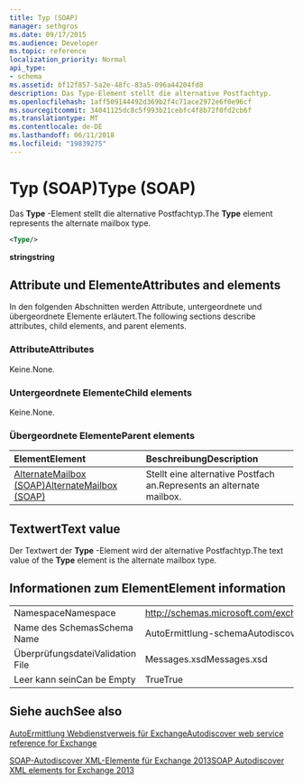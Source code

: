 ```yaml
---
title: Typ (SOAP)
manager: sethgros
ms.date: 09/17/2015
ms.audience: Developer
ms.topic: reference
localization_priority: Normal
api_type:
- schema
ms.assetid: bf12f857-5a2e-48fc-83a5-096a44204fd8
description: Das Type-Element stellt die alternative Postfachtyp.
ms.openlocfilehash: 1aff509144492d369b2f4c71ace2972e6f0e96cf
ms.sourcegitcommit: 34041125dc8c5f993b21cebfc4f8b72f0fd2cb6f
ms.translationtype: MT
ms.contentlocale: de-DE
ms.lasthandoff: 06/11/2018
ms.locfileid: "19839275"
---
```

# <a name="type-soap"></a><span data-ttu-id="e0ae1-103">Typ (SOAP)</span><span class="sxs-lookup"><span data-stu-id="e0ae1-103">Type (SOAP)</span></span>

<span data-ttu-id="e0ae1-104">Das **Type** -Element stellt die alternative Postfachtyp.</span><span class="sxs-lookup"><span data-stu-id="e0ae1-104">The **Type** element represents the alternate mailbox type.</span></span> 
  
```XML
<Type/>
```

 <span data-ttu-id="e0ae1-105">**string**</span><span class="sxs-lookup"><span data-stu-id="e0ae1-105">**string**</span></span>
## <a name="attributes-and-elements"></a><span data-ttu-id="e0ae1-106">Attribute und Elemente</span><span class="sxs-lookup"><span data-stu-id="e0ae1-106">Attributes and elements</span></span>

<span data-ttu-id="e0ae1-107">In den folgenden Abschnitten werden Attribute, untergeordnete und übergeordnete Elemente erläutert.</span><span class="sxs-lookup"><span data-stu-id="e0ae1-107">The following sections describe attributes, child elements, and parent elements.</span></span>
  
### <a name="attributes"></a><span data-ttu-id="e0ae1-108">Attribute</span><span class="sxs-lookup"><span data-stu-id="e0ae1-108">Attributes</span></span>

<span data-ttu-id="e0ae1-109">Keine.</span><span class="sxs-lookup"><span data-stu-id="e0ae1-109">None.</span></span>
  
### <a name="child-elements"></a><span data-ttu-id="e0ae1-110">Untergeordnete Elemente</span><span class="sxs-lookup"><span data-stu-id="e0ae1-110">Child elements</span></span>

<span data-ttu-id="e0ae1-111">Keine.</span><span class="sxs-lookup"><span data-stu-id="e0ae1-111">None.</span></span>
  
### <a name="parent-elements"></a><span data-ttu-id="e0ae1-112">Übergeordnete Elemente</span><span class="sxs-lookup"><span data-stu-id="e0ae1-112">Parent elements</span></span>

|<span data-ttu-id="e0ae1-113">**Element**</span><span class="sxs-lookup"><span data-stu-id="e0ae1-113">**Element**</span></span>|<span data-ttu-id="e0ae1-114">**Beschreibung**</span><span class="sxs-lookup"><span data-stu-id="e0ae1-114">**Description**</span></span>|
|:-----|:-----|
|[<span data-ttu-id="e0ae1-115">AlternateMailbox (SOAP)</span><span class="sxs-lookup"><span data-stu-id="e0ae1-115">AlternateMailbox (SOAP)</span></span>](alternatemailbox-soap.md) <br/> |<span data-ttu-id="e0ae1-116">Stellt eine alternative Postfach an.</span><span class="sxs-lookup"><span data-stu-id="e0ae1-116">Represents an alternate mailbox.</span></span>  <br/> |
   
## <a name="text-value"></a><span data-ttu-id="e0ae1-117">Textwert</span><span class="sxs-lookup"><span data-stu-id="e0ae1-117">Text value</span></span>

<span data-ttu-id="e0ae1-118">Der Textwert der **Type** -Element wird der alternative Postfachtyp.</span><span class="sxs-lookup"><span data-stu-id="e0ae1-118">The text value of the **Type** element is the alternate mailbox type.</span></span> 
  
## <a name="element-information"></a><span data-ttu-id="e0ae1-119">Informationen zum Element</span><span class="sxs-lookup"><span data-stu-id="e0ae1-119">Element information</span></span>

|||
|:-----|:-----|
|<span data-ttu-id="e0ae1-120">Namespace</span><span class="sxs-lookup"><span data-stu-id="e0ae1-120">Namespace</span></span>  <br/> |http://schemas.microsoft.com/exchange/2010/Autodiscover  <br/> |
|<span data-ttu-id="e0ae1-121">Name des Schemas</span><span class="sxs-lookup"><span data-stu-id="e0ae1-121">Schema Name</span></span>  <br/> |<span data-ttu-id="e0ae1-122">AutoErmittlung-schema</span><span class="sxs-lookup"><span data-stu-id="e0ae1-122">Autodiscover schema</span></span>  <br/> |
|<span data-ttu-id="e0ae1-123">Überprüfungsdatei</span><span class="sxs-lookup"><span data-stu-id="e0ae1-123">Validation File</span></span>  <br/> |<span data-ttu-id="e0ae1-124">Messages.xsd</span><span class="sxs-lookup"><span data-stu-id="e0ae1-124">Messages.xsd</span></span>  <br/> |
|<span data-ttu-id="e0ae1-125">Leer kann sein</span><span class="sxs-lookup"><span data-stu-id="e0ae1-125">Can be Empty</span></span>  <br/> |<span data-ttu-id="e0ae1-126">True</span><span class="sxs-lookup"><span data-stu-id="e0ae1-126">True</span></span>  <br/> |
   
## <a name="see-also"></a><span data-ttu-id="e0ae1-127">Siehe auch</span><span class="sxs-lookup"><span data-stu-id="e0ae1-127">See also</span></span>



[<span data-ttu-id="e0ae1-128">AutoErmittlung Webdienstverweis für Exchange</span><span class="sxs-lookup"><span data-stu-id="e0ae1-128">Autodiscover web service reference for Exchange</span></span>](autodiscover-web-service-reference-for-exchange.md)
  
[<span data-ttu-id="e0ae1-129">SOAP-Autodiscover XML-Elemente für Exchange 2013</span><span class="sxs-lookup"><span data-stu-id="e0ae1-129">SOAP Autodiscover XML elements for Exchange 2013</span></span>](soap-autodiscover-xml-elements-for-exchange-2013.md)

